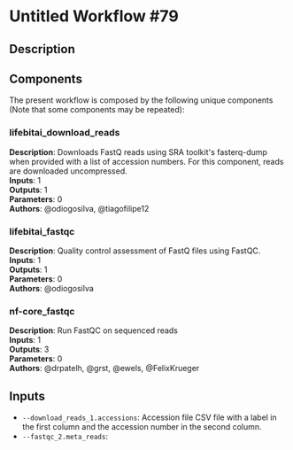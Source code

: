 # Untitled Workflow #79

## Description



## Components

The present workflow is composed by the following unique components (Note that some components may be repeated):

### lifebitai_download_reads

**Description**: Downloads FastQ reads using SRA toolkit's fasterq-dump when provided with a list of accession numbers. For this component, reads are downloaded uncompressed.\
**Inputs**: 1\
**Outputs**: 1\
**Parameters**: 0\
**Authors**: @odiogosilva, @tiagofilipe12

### lifebitai_fastqc

**Description**: Quality control assessment of FastQ files using FastQC.\
**Inputs**: 1\
**Outputs**: 1\
**Parameters**: 0\
**Authors**: @odiogosilva

### nf-core_fastqc

**Description**: Run FastQC on sequenced reads\
**Inputs**: 1\
**Outputs**: 3\
**Parameters**: 0\
**Authors**: @drpatelh, @grst, @ewels, @FelixKrueger

## Inputs

- `--download_reads_1.accessions`: Accession file CSV file with a label in the first column and the accession number in the second column.
- `--fastqc_2.meta_reads`: 
